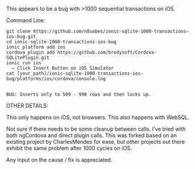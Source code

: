 This appears to be a bug with >1000 sequential transactions on iOS.

Command Line:

    git clone https://github.com/n8sabes/ionic-sqlite-1000-transactions-ios-bug.git
    cd ionic-sqlite-1000-transactions-ios-bug
    ionic platform add ios
    cordova plugin add https://github.com/brodysoft/Cordova-SQLitePlugin.git
    ionic run ios
      — Click Insert Button on iOS Simulator
    cat [your_path]/ionic-sqlite-1000-transactions-ios-bug/platforms/ios/cordova/console.log


    BUG: Inserts only to 509 - 998 rows and then locks up.

OTHER DETAILS:

This only happens on iOS, not browsers.
This also happens with WebSQL.

Not sure if there needs to be some cleanup between calls. I’ve tried with both ngCordova and direct plugin calls. This was forked based on an existing project by CharlesMendes for ease, but other projects out there exhibit the same problem after 1000 cycles on iOS.

Any input on the cause / fix is appreciated.

